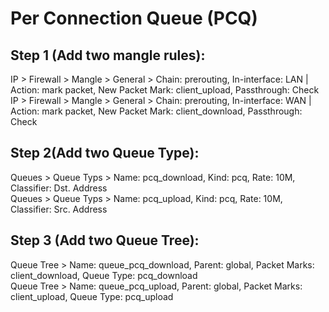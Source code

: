 # Per Connection Queue (PCQ)

## Step 1 (Add two mangle rules):
IP > Firewall > Mangle > General > Chain: prerouting, In-interface: LAN | Action: mark packet, New Packet Mark: client_upload, Passthrough: Check\
IP > Firewall > Mangle > General > Chain: prerouting, In-interface: WAN | Action: mark packet, New Packet Mark: client_download, Passthrough: Check

## Step 2(Add two Queue Type):
Queues > Queue Typs > Name: pcq_download, Kind: pcq, Rate: 10M, Classifier: Dst. Address\
Queues > Queue Typs > Name: pcq_upload, Kind: pcq, Rate: 10M, Classifier: Src. Address

## Step 3 (Add two Queue Tree):
Queue Tree > Name: queue_pcq_download, Parent: global, Packet Marks: client_download, Queue Type: pcq_download\
Queue Tree > Name: queue_pcq_upload, Parent: global, Packet Marks: client_upload, Queue Type: pcq_upload
